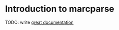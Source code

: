 # Introduction to marcparse

TODO: write [great documentation](http://jacobian.org/writing/what-to-write/)
